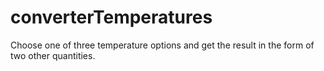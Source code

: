 # converterTemperatures
Сhoose one of three temperature options and get the result in the form of two other quantities.
